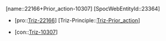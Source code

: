 ﻿---
type: TrizContradiction
aliases:
- 22166+Prior_action-10307
license: CC BY-SA 4.0
copyright: https://github.com/SpocWeb
IsDeleted: false
IsReadOnly: false
Confidential: public
tags: 
- Triz/Contradiction
---
[name::22166+Prior_action-10307]
[SpocWebEntityId::23364]
+ [pro::[Triz-22166](Triz-22166)]
[Triz-Principle::[Triz-Prior_action](tech/Triz/Principle/Triz-Prior_action.md)]
- [con::[Triz-10307](Triz-10307)]

